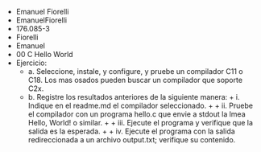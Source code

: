 * Emanuel Fiorelli
* EmanuelFiorelli
* 176.085-3
* Fiorelli
* Emanuel
* 00 C Hello World
* Ejercicio:
  * a.	Seleccione, instale, y configure, y pruebe un compilador C11 o C18. Los mas osados pueden buscar un compilador que soporte C2x.
  * b.	Registre los resultados anteriores de la siguiente manera:
        + i.	Indique en el readme.md el compilador seleccionado.
        + + ii.	Pruebe el compilador con un programa hello.c que envie a stdout la lmea Hello, World! o similar.
        + + iii.	Ejecute el programa y verifique que la salida es la esperada. 
        + + iv.	Ejecute el programa con la salida redireccionada a un archivo output.txt; verifique su contenido.
